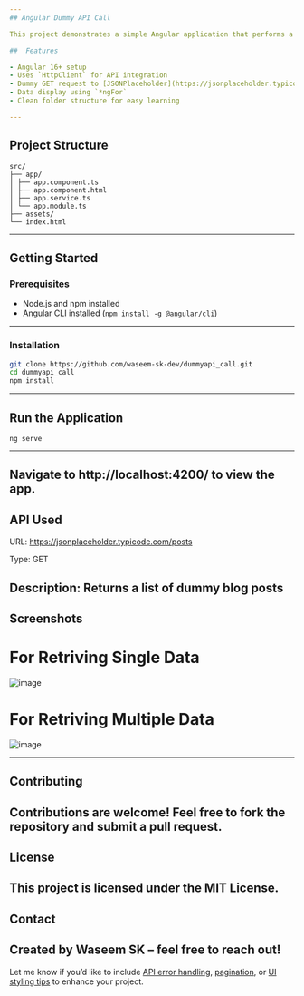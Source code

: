 ```yaml
---
## Angular Dummy API Call

This project demonstrates a simple Angular application that performs a **dummy API call** using Angular’s `HttpClientModule`. It's designed as a beginner-friendly example to show how to fetch data from an external REST API and display it in a component.

##  Features

- Angular 16+ setup
- Uses `HttpClient` for API integration
- Dummy GET request to [JSONPlaceholder](https://jsonplaceholder.typicode.com/posts)
- Data display using `*ngFor`
- Clean folder structure for easy learning

---
```


##  Project Structure
```
src/
├── app/
│ ├── app.component.ts
│ ├── app.component.html
│ ├── app.service.ts
│ └── app.module.ts
├── assets/
└── index.html
```
---

##  Getting Started

### Prerequisites
- Node.js and npm installed
- Angular CLI installed (`npm install -g @angular/cli`)
---
### Installation
```bash
git clone https://github.com/waseem-sk-dev/dummyapi_call.git
cd dummyapi_call
npm install
```
---
## Run the Application
```
ng serve
```
---
Navigate to http://localhost:4200/ to view the app.
---
## API Used
URL: https://jsonplaceholder.typicode.com/posts

Type: GET

Description: Returns a list of dummy blog posts
---
## Screenshots
# For Retriving Single Data
![image](https://github.com/user-attachments/assets/c2c68789-1b2e-4a21-b1fb-6dd00057fc4d)
# For Retriving Multiple Data
![image](https://github.com/user-attachments/assets/d9084e49-7023-42d0-8c0c-c3bf24c3a678)


---

## Contributing
Contributions are welcome! Feel free to fork the repository and submit a pull request.
---
## License
This project is licensed under the MIT License.
---
## Contact
Created by Waseem SK – feel free to reach out!
---

Let me know if you’d like to include [API error handling](f), [pagination](f), or [UI styling tips](f) to enhance your project.

